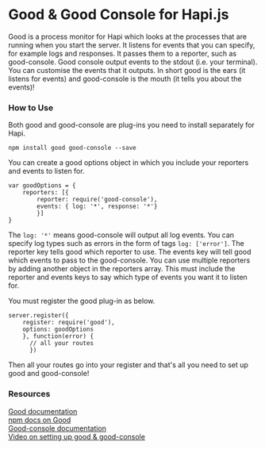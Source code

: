 # Good & Good Console for Hapi.js

Good is a process monitor for Hapi which looks at the processes that are running
when you start the server. It listens for events that you can specify, for
example logs and responses. It passes them to a reporter, such as good-console.
Good console output events to the stdout (i.e. your terminal). You can customise
the events that it outputs. In short good is the ears (it listens for events)
and good-console is the mouth (it tells you about the events)!

### How to Use

Both good and good-console are plug-ins you need to install separately for Hapi.

```
npm install good good-console --save
```

You can create a good options object in which you include your reporters and
events to listen for.

```
var goodOptions = {
    reporters: [{
        reporter: require('good-console'),
        events: { log: '*', response: '*'}
        }]
}
```

The `log: '*'` means good-console will output all log events. You can specify
log types such as errors in the form of tags `log: ['error']`. The reporter key
tells good which reporter to use. The events key will tell good which events
to pass to the good-console. You can use multiple reporters by adding another
object in the reporters array. This must include the reporter and events keys
to say which type of events you want it to listen for.

You must register the good plug-in as below.

```
server.register({
    register: require('good'),
    options: goodOptions
    }, function(error) {
      // all your routes
      })
```


Then all your routes go into your register and that's all you need to set up good and good-console!

### Resources
[Good documentation](https://github.com/hapijs/good)  
[npm docs on Good](https://www.npmjs.com/package/good)   
[Good-console documentation](https://github.com/hapijs/good-console)  
[Video on setting up good & good-console](https://egghead.io/lessons/node-js-hapi-js-logging-with-good-and-good-console)    
